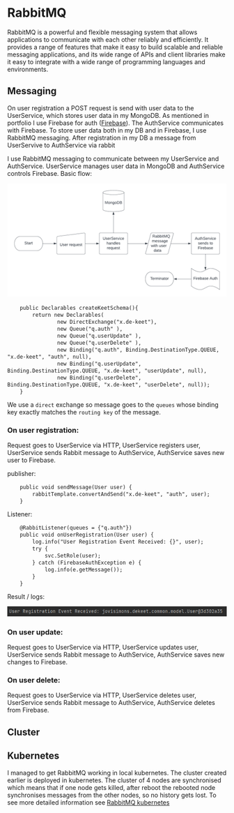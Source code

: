 # RabbitMQ

RabbitMQ is a powerful and flexible messaging system that allows applications to communicate with each other reliably and efficiently. It provides a range of features that make it easy to build scalable and reliable messaging applications, and its wide range of APIs and client libraries make it easy to integrate with a wide range of programming languages and environments.

## Messaging
On user registration a POST request is send with user data to the UserService, which stores user data in my MongoDB. As mentioned in portfolio I use Firebase for auth ([Firebase](https://github.com/Adv-Software-DeKeet/.github/blob/main/DeKeet%20(IP)/Firebase.md)). The AuthService communicates with Firebase. To store user data both in my DB and in Firebase, I use RabbitMQ messaging. After registration in my DB a message from UserServive to AuthService  via rabbit

I use RabbitMQ messaging to communicate between my UserService and AuthService. UserService manages user data in MongoDB and AuthService controls Firebase. 
Basic flow:

![basic flow](https://github.com/Adv-Software-DeKeet/.github/blob/6a3d50780bbc100d506c589f7748e12f3239152a/DeKeet%20(IP)/images/UserRegistration.png)

```
    public Declarables createKeetSchema(){
        return new Declarables(
                new DirectExchange("x.de-keet"),
                new Queue("q.auth" ),
                new Queue("q.userUpdate" ),
                new Queue("q.userDelete" ),
                new Binding("q.auth", Binding.DestinationType.QUEUE, "x.de-keet", "auth", null),
                new Binding("q.userUpdate", Binding.DestinationType.QUEUE, "x.de-keet", "userUpdate", null),
                new Binding("q.userDelete", Binding.DestinationType.QUEUE, "x.de-keet", "userDelete", null));
    }
```
We use a ```direct``` exchange so message goes to the ```queues``` whose binding key exactly matches the ```routing key``` of the message.

### On user registration:

Request goes to UserService via HTTP, UserService registers user, UserService sends Rabbit message to AuthService, AuthService saves new user to Firebase.

publisher:

```
    public void sendMessage(User user) {
        rabbitTemplate.convertAndSend("x.de-keet", "auth", user);
    }
```

Listener:

```
    @RabbitListener(queues = {"q.auth"})
    public void onUserRegistration(User user) {
        log.info("User Registration Event Received: {}", user);
        try {
            svc.SetRole(user);
        } catch (FirebaseAuthException e) {
            log.info(e.getMessage());
        }
    }
```

Result / logs:

![logsrabbit](https://github.com/Adv-Software-DeKeet/.github/blob/main/DeKeet%20(IP)/images/ListenerResult.png)

### On user update:

Request goes to UserService via HTTP, UserService updates user, UserService sends Rabbit message to AuthService, AuthService saves new changes to Firebase.

### On user delete:

Request goes to UserService via HTTP, UserService deletes user, UserService sends Rabbit message to AuthService, AuthService deletes from Firebase.


## Cluster


## Kubernetes
I managed to get RabbitMQ working in local kubernetes. The cluster created earlier is deployed in kubernetes. The cluster of 4 nodes are synchronised which means that if one node gets killed, after reboot the rebooted node synchronises messages from the other nodes, so no history gets lost. To see more detailed information see [RabbitMQ kubernetes](https://github.com/Adv-Software-DeKeet/.github/blob/main/DeKeet%20(IP)/Kubernetes.md)